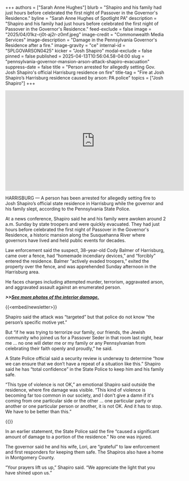 +++
authors = ["Sarah Anne Hughes"]
blurb = "Shapiro and his family had just hours before celebrated the first night of Passover in the Governor's Residence."
byline = "Sarah Anne Hughes of Spotlight PA"
description = "Shapiro and his family had just hours before celebrated the first night of Passover in the Governor's Residence."
feed-exclude = false
image = "2025/04/01kz-rj0t-aj2r-z0mf.jpeg"
image-credit = "Commonwealth Media Services"
image-description = "Damage in the Pennsylvania Governor's Residence after a fire."
image-gravity = "ce"
internal-id = "SPLGOVARSON0425"
kicker = "Josh Shapiro"
modal-exclude = false
pinned = false
published = 2025-04-13T10:56:04.58-04:00
slug = "pennsylvania-governor-mansion-arson-attack-shapiro-evacuation"
suppress-date = false
title = "Person arrested for allegedly setting Gov. Josh Shapiro's official Harrisburg residence on fire"
title-tag = "Fire at Josh Shapiro’s Harrisburg residence caused by arson: PA police"
topics = ["Josh Shapiro"]
+++

<iframe width="560" height="315" src="https://www.youtube.com/embed/XeN7RuwkT5g?si=Wf-xTIBCN1iOqynF" title="YouTube video player" frameborder="0" allow="accelerometer; autoplay; clipboard-write; encrypted-media; gyroscope; picture-in-picture; web-share" referrerpolicy="strict-origin-when-cross-origin" allowfullscreen></iframe>

HARRISBURG — A person has been arrested for allegedly setting fire to Josh Shapiro’s official state residence in Harrisburg while the governor and his family slept, according to the Pennsylvania State Police.

At a news conference, Shapiro said he and his family were awoken around 2 a.m. Sunday by state troopers and were quickly evacuated. They had just hours before celebrated the first night of Passover in the Governor&#39;s Residence, a historic mansion along the Susquehanna River where governors have lived and held public events for decades.

Law enforcement said the suspect, 38-year-old Cody Balmer of Harrisburg, came over a fence, had “homemade incendiary devices,” and “forcibly” entered the residence. Balmer “actively evaded troopers,” exited the property over the fence, and was apprehended Sunday afternoon in the Harrisburg area.

He faces charges including attempted murder, terrorism, aggravated arson, and aggravated assault against an enumerated person.

<strong><em>&gt;&gt;</em></strong><a href="https://pacast.com/m?p=27601"><strong><em>See more photos of the interior damage.</em></strong></a><strong><em></em></strong>

{{<embed/newsletter>}}

Shapiro said the attack was “targeted” but that police do not know “the person’s specific motive yet.”

But “if he was trying to terrorize our family, our friends, the Jewish community who joined us for a Passover Seder in that room last night, hear me … no one will deter me or my family or any Pennsylvanian from celebrating their faith openly and proudly,” he said.

A State Police official said a security review is underway to determine “how we can ensure that we don’t have a repeat of a situation like this.” Shapiro said he has “total confidence” in the State Police to keep him and his family safe.

“This type of violence is not OK,” an emotional Shapiro said outside the residence, where fire damage was visible. “This kind of violence is becoming far too common in our society, and I don&#39;t give a damn if it&#39;s coming from one particular side or the other … one particular party or another or one particular person or another, it is not OK. And it has to stop. We have to be better than this.”

{{<picture src="cas/cgxt-1txw-199h-0t9q.jpeg" description="Gov. Josh Shapiro is shown fire damage inside the Pennsylvania Governor’s Residence in Harrisburg." caption="Gov. Josh Shapiro is shown fire damage inside the Pennsylvania Governor’s Residence in Harrisburg." credit="Commonwealth Media Services">}}

In an earlier statement, the State Police said the fire “caused a significant amount of damage to a portion of the residence.” No one was injured.

The governor said he and his wife, Lori, are “grateful” to law enforcement and first responders for keeping them safe. The Shapiros also have a home in Montgomery County.

“Your prayers lift us up,” Shapiro said. “We appreciate the light that you have shined upon us.”

